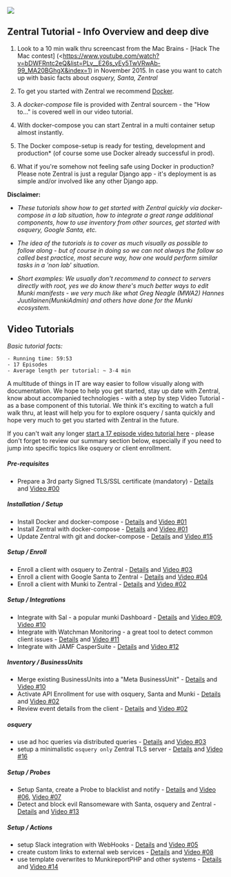 ![](https://github.com/apfelwerk/Zentral/wiki/images/Zentral_base_RGB.png)
## Zentral Tutorial - Info Overview and deep dive

1) Look to a 10 min walk thru screencast from the Mac Brains - [Hack The Mac contest] (<https://www.youtube.com/watch?v=bDWFRntc2eQ&list=PLv__E26s_yEy5TwVRwAb-99_MA20BGhgX&index=1) in November 2015. In case you want to catch up with basic facts about *osquery, Santa, Zentral*

2) To get you started with Zentral we recommend [Docker](<https://docs.docker.com>).

3) A *docker-compose* file is provided with Zentral sourcem - the "How to..." is covered well in our video tutorial.

4) With docker-compose you can start Zentral in a multi container setup almost instantly.

5) The Docker compose-setup is ready for testing, development and production* (of course some  use Docker already successful in prod).

6) What if you're somehow not feeling safe using Docker in production? Please note Zentral is just a regular Django app - it's deployment is as simple and/or involved like any other Django app.


**Disclaimer:**

- *These tutorials show how to get started with Zentral quickly via docker-compose in a lab situation, how to integrate a great range additional components, how to use inventory from other sources, get started with osquery, Google Santa, etc.*

- *The idea of the tutorials is to cover as much visually as possible to follow along - but of course in doing so we can not always the follow so called best practice, most secure way, how one would perform similar tasks in a 'non lab' situation.*

- *Short examples: We usually don't recommend to connect to servers directly with root, yes we do know there's much better ways to edit Munki manifests - we very much like what Greg Neagle (MWA2)  Hannes Juutilainen(MunkiAdmin) and others have done for the Munki ecosystem.*

## Video Tutorials

*Basic tutorial facts:*

```
- Running time: 59:53
- 17 Episodes
- Average length per tutorial: ~ 3-4 min
```

A multitude of things in IT are way easier to follow visually along with documentation.
We hope to help you get started, stay up date with Zentral, know about accompanied technologies - with a step by step Video Tutorial - as a base component of this tutorial. We think it's exciting to watch a full walk thru, at least will help you for to explore osquery /  santa quickly and hope very much to get you started with Zentral in the future.

If you can't wait any longer [start a 17 episode video tutorial here](<https://goo.gl/S4o8KF>) - please don't forget to review our summary section below, especially if you need to jump into specific topics like osquery or client enrollment.

##### Pre-requisites
- Prepare a 3rd party Signed TLS/SSL certificate (mandatory) - [Details](https://github.com/zentralopensource/docs/blob/master/zentral-tutorial-ref.md) and [Video \#00](<https://www.youtube.com/watch?v=01J3HPrZ-04>)

##### Installation / Setup

- Install Docker and docker-compose - [Details](https://github.com/zentralopensource/docs/blob/master/zentral-tutorial-ref.md) and [Video \#01](https://www.youtube.com/watch?v=gmF0jaDbZ7o)
- Install Zentral with docker-compose - [Details](https://github.com/zentralopensource/docs/blob/master/zentral-tutorial-ref.md) and [Video \#01](https://www.youtube.com/watch?v=gmF0jaDbZ7o)
- Update Zentral with git and docker-compose - [Details](https://github.com/zentralopensource/docs/blob/master/zentral-tutorial-ref.md) and [Video \#15](<https://www.youtube.com/watch?v=_G2LH00sJFs>)

##### Setup / Enroll

- Enroll a client with osquery to Zentral - [Details](https://github.com/zentralopensource/docs/blob/master/zentral-tutorial-ref.md) and [Video \#03](<https://www.youtube.com/watch?v=F1P0NTVLJqQ>)
- Enroll a client with Google Santa to Zentral - [Details](https://github.com/zentralopensource/docs/blob/master/zentral-tutorial-ref.md) and [Video \#04](<https://www.youtube.com/watch?v=IKgH8WWJTaA>)
- Enroll a client with Munki to Zentral - [Details](https://github.com/zentralopensource/docs/blob/master/zentral-tutorial-ref.md) and [Video \#02](<https://www.youtube.com/watch?v=LT7-nU0JwvE>)

##### Setup / Integrations

- Integrate with Sal - a popular munki Dashboard - [Details](https://github.com/zentralopensource/docs/blob/master/zentral-tutorial-ref.md) and [Video \#09](<https://www.youtube.com/watch?v=E3rJ73V8WsU>), [Video \#10](<https://www.youtube.com/watch?v=C7W0v94Pv74>)
- Integrate with Watchman Monitoring - a great tool to detect common client issues - [Details](https://github.com/zentralopensource/docs/blob/master/zentral-tutorial-ref.md) and [Video \#11](<https://www.youtube.com/watch?v=IPL03ebYcd4>)
- Integrate with JAMF CasperSuite - [Details](https://github.com/zentralopensource/docs/blob/master/zentral-tutorial-ref.md) and [Video \#12](<https://www.youtube.com/watch?v=CoCZ7nK3UFA>)

##### Inventory / BusinessUnits

- Merge existing BusinessUnits into a "Meta BusinessUnit" - [Details](https://github.com/zentralopensource/docs/blob/master/zentral-tutorial-ref.md) and [Video \#10](<https://www.youtube.com/watch?v=C7W0v94Pv74>)
- Activate API Enrollment for use with osquery, Santa and Munki - [Details](https://github.com/zentralopensource/docs/blob/master/zentral-tutorial-ref.md) and [Video \#02](<https://www.youtube.com/watch?v=LT7-nU0JwvE>)
- Review event details from the client - [Details](https://github.com/zentralopensource/docs/blob/master/zentral-tutorial-ref.md) and [Video \#02](<https://www.youtube.com/watch?v=LT7-nU0JwvE>)

##### osquery

- use ad hoc queries via distributed queries - [Details](https://github.com/zentralopensource/docs/blob/master/zentral-tutorial-ref.md) and [Video \#03](<https://www.youtube.com/watch?v=F1P0NTVLJqQ>)
- setup a minimalistic `osquery only` Zentral TLS server - [Details](https://github.com/zentralopensource/docs/blob/master/zentral-tutorial-ref.md) and [Video \#16](<https://www.youtube.com/watch?v=6SvnfmncrD4>)

##### Setup / Probes

- Setup Santa, create a Probe to blacklist and notify - [Details](https://github.com/zentralopensource/docs/blob/master/zentral-tutorial-ref.md) and [Video \#06](<https://www.youtube.com/watch?v=2YEdNs6VwTs>), [Video \#07](<https://www.youtube.com/watch?v=8o8EwaaHOrU>)
- Detect and block evil Ransomeware with Santa, osquery and Zentral - [Details](https://github.com/zentralopensource/docs/blob/master/zentral-tutorial-ref.md) and [Video \#13](<https://www.youtube.com/watch?v=GzZewrXbO-s>)

##### Setup / Actions

- setup Slack integration with WebHooks - [Details](https://github.com/zentralopensource/docs/blob/master/zentral-tutorial-ref.md) and [Video \#05](<https://www.youtube.com/watch?v=YSjdgO7p2mU>)
- create custom links to external web services - [Details](https://github.com/zentralopensource/docs/blob/master/zentral-tutorial-ref.md) and [Video \#08](<https://www.youtube.com/watch?v=aVBGjtuy6EU>)
- use template overwrites to MunkireportPHP and other systems - [Details](https://github.com/zentralopensource/docs/blob/master/zentral-tutorial-ref.md) and [Video \#14](<https://www.youtube.com/watch?v=BfTteF2Y62A>)
